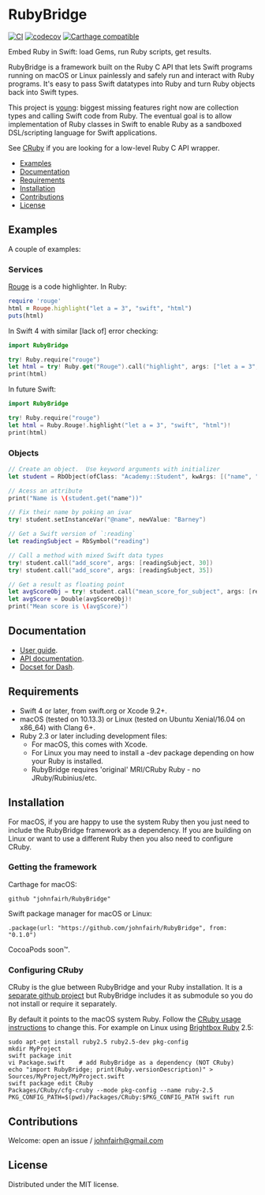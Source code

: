 <!--
RubyBridge
README.md
Distributed under the MIT license, see LICENSE.
-->

# RubyBridge

[![CI](https://travis-ci.org/johnfairh/RubyBridge.svg?branch=master)](https://travis-ci.org/johnfairh/RubyBridge)
[![codecov](https://codecov.io/gh/johnfairh/RubyBridge/branch/master/graph/badge.svg)](https://codecov.io/gh/johnfairh/RubyBridge)
[![Carthage compatible](https://img.shields.io/badge/Carthage-compatible-4BC51D.svg?style=flat)](https://github.com/Carthage/Carthage)
<!--
![Pod](https://cocoapod-badges.herokuapp.com/v/RubyBridge/badge.png)
![Platforms](https://cocoapod-badges.herokuapp.com/p/RubyBridge/badge.png)
![License](https://cocoapod-badges.herokuapp.com/l/RubyBridge/badge.png)
-->

Embed Ruby in Swift: load Gems, run Ruby scripts, get results.

RubyBridge is a framework built on the Ruby C API that lets Swift programs
running on macOS or Linux painlessly and safely run and interact with Ruby
programs.  It's easy to pass Swift datatypes into Ruby and turn Ruby objects
back into Swift types.

This project is [young](https://johnfairh.github.io/RubyBridge/todo.html):
biggest missing features right now are collection types and calling Swift code
from Ruby.  The eventual goal is to allow implementation of Ruby classes in
Swift to enable Ruby as a sandboxed DSL/scripting language for Swift applications.

See [CRuby](https://github.com/johnfairh/CRuby) if you are looking for a
low-level Ruby C API wrapper.

* [Examples](#examples)
* [Documentation](#documentation)
* [Requirements](#requirement)
* [Installation](#installation)
* [Contributions](#contributions)
* [License](#license)

## Examples

A couple of examples:

### Services

[Rouge](https://github.com/jneen/rouge) is a code highlighter.  In Ruby:
```ruby
require 'rouge'
html = Rouge.highlight("let a = 3", "swift", "html")
puts(html)
```

In Swift 4 with similar [lack of] error checking:
```swift
import RubyBridge

try! Ruby.require("rouge")
let html = try! Ruby.get("Rouge").call("highlight", args: ["let a = 3", "swift", "html"])
print(html)
```

In future Swift:
```swift
import RubyBridge

try! Ruby.require("rouge")
let html = Ruby.Rouge!.highlight("let a = 3", "swift", "html")!
print(html)
```

### Objects

```swift
// Create an object.  Use keyword arguments with initializer
let student = RbObject(ofClass: "Academy::Student", kwArgs: [("name", "barney")])!

// Acess an attribute
print("Name is \(student.get("name"))"

// Fix their name by poking an ivar
try! student.setInstanceVar("@name", newValue: "Barney")

// Get a Swift version of `:reading`
let readingSubject = RbSymbol("reading")

// Call a method with mixed Swift data types
try! student.call("add_score", args: [readingSubject, 30])
try! student.call("add_score", args: [readingSubject, 35])

// Get a result as floating point
let avgScoreObj = try! student.call("mean_score_for_subject", args: [readingSubject])
let avgScore = Double(avgScoreObj)!
print("Mean score is \(avgScore)")
```

## Documentation

* [User guide](https://johnfairh.github.io/RubyBridge/user-guide.html).
* [API documentation](https://johnfairh.github.io/RubyBridge).
* [Docset for Dash](https://johnfairh.github.io/RubyBridge/docsets/RubyBridge.tgz).

## Requirements

* Swift 4 or later, from swift.org or Xcode 9.2+.
* macOS (tested on 10.13.3) or Linux (tested on Ubuntu Xenial/16.04 on x86_64) with Clang 6+.
* Ruby 2.3 or later including development files:
  * For macOS, this comes with Xcode.
  * For Linux you may need to install a -dev package depending on how your Ruby
    is installed.
  * RubyBridge requires 'original' MRI/CRuby Ruby - no JRuby/Rubinius/etc.

## Installation

For macOS, if you are happy to use the system Ruby then you just need to include
the RubyBridge framework as a dependency.  If you are building on Linux or want
to use a different Ruby then you also need to configure CRuby.

### Getting the framework

Carthage for macOS:
```
github "johnfairh/RubyBridge"
```

Swift package manager for macOS or Linux:
```
.package(url: "https://github.com/johnfairh/RubyBridge", from: "0.1.0")
```

CocoaPods soon&trade;.

### Configuring CRuby

CRuby is the glue between RubyBridge and your Ruby installation.  It is a
[separate github project](https://github.com/johnfairh/CRuby) but RubyBridge
includes it as submodule so you do not install or require it separately.

By default it points to the macOS system Ruby.  Follow the [CRuby usage
instructions](https://github.com/johnfairh/CRuby#usage) to change
this.  For example on Linux using [Brightbox Ruby](https://www.brightbox.com/docs/ruby/ubuntu/)
2.5:
```shell
sudo apt-get install ruby2.5 ruby2.5-dev pkg-config
mkdir MyProject
swift package init
vi Package.swift    # add RubyBridge as a dependency (NOT CRuby)
echo "import RubyBridge; print(Ruby.versionDescription)" > Sources/MyProject/MyProject.swift
swift package edit CRuby
Packages/CRuby/cfg-cruby --mode pkg-config --name ruby-2.5
PKG_CONFIG_PATH=$(pwd)/Packages/CRuby:$PKG_CONFIG_PATH swift run
```

## Contributions

Welcome: open an issue / johnfairh@gmail.com 

## License

Distributed under the MIT license.
